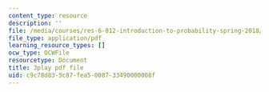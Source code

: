 ```yaml
---
content_type: resource
description: ''
file: /media/courses/res-6-012-introduction-to-probability-spring-2018/c9c78d835c87fea5008733490000008f_wBnlmQR5Vhk.pdf
file_type: application/pdf
learning_resource_types: []
ocw_type: OCWFile
resourcetype: Document
title: 3play pdf file
uid: c9c78d83-5c87-fea5-0087-33490000008f
---
```

